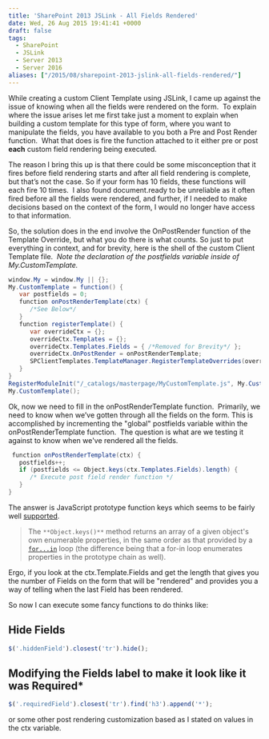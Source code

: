 ```yaml
---
title: 'SharePoint 2013 JSLink - All Fields Rendered'
date: Wed, 26 Aug 2015 19:41:41 +0000
draft: false
tags: 
  - SharePoint
  - JSLink
  - Server 2013
  - Server 2016
aliases: ["/2015/08/sharepoint-2013-jslink-all-fields-rendered/"]
---
```


While creating a custom Client Template using JSLink, I came up against the issue of knowing when all the fields were rendered on the form.  To explain where the issue arises let me first take just a moment to explain when building a custom template for this type of form, where you want to manipulate the fields, you have available to you both a Pre and Post Render function.  What that does is fire the function attached to it either pre or post **each** custom field rendering being executed.

The reason I bring this up is that there could be some misconception that it fires before field rendering starts and after all field rendering is complete, but that’s not the case. So if your form has 10 fields, these functions will each fire 10 times.  I also found document.ready to be unreliable as it often fired before all the fields were rendered, and further, if I needed to make decisions based on the context of the form, I would no longer have access to that information.

So, the solution does in the end involve the OnPostRender function of the Template Override, but what you do there is what counts. So just to put everything in context, and for brevity, here is the shell of the custom Client Template file.  _Note the declaration of the postfields variable inside of My.CustomTemplate._

```c#
window.My = window.My || {};
My.CustomTemplate = function() {
   var postfields = 0;
   function onPostRenderTemplate(ctx) {
      /*See Below*/
   }
   function registerTemplate() {
      var overrideCtx = {};
      overrideCtx.Templates = {};
      overrideCtx.Templates.Fields = { /*Removed for Brevity*/ };
      overrideCtx.OnPostRender = onPostRenderTemplate;
      SPClientTemplates.TemplateManager.RegisterTemplateOverrides(overrideCtx);
   }
}
RegisterModuleInit("/_catalogs/masterpage/MyCustomTemplate.js", My.CustomTemplate);
My.CustomTemplate(); 
```

Ok, now we need to fill in the onPostRenderTemplate function.  Primarily, we need to know when we’ve gotten through all the fields on the form. This is accomplished by incrementing the "global" postfields variable within the onPostRenderTemplate function.  The question is what are we testing it against to know when we've rendered all the fields.

```c#
 function onPostRenderTemplate(ctx) {
   postfields++;
   if (postfields <= Object.keys(ctx.Templates.Fields).length) {
      /* Execute post field render function */
   }
} 
```

The answer is JavaScript prototype function keys which seems to be fairly well [supported](https://kangax.github.io/compat-table/es5/#Object.keys "supported").

> The `**Object.keys()**` method returns an array of a given object's own enumerable properties, in the same order as that provided by a [`for...in`](https://developer.mozilla.org/en-US/docs/Web/JavaScript/Reference/Statements/for...in "The for..in statement iterates over the enumerable properties of an object, in arbitrary order. For each distinct property, statements can be executed.") loop (the difference being that a for-in loop enumerates properties in the prototype chain as well).

Ergo, if you look at the ctx.Template.Fields and get the length that gives you the number of Fields on the form that will be "rendered" and provides you a way of telling when the last Field has been rendered.

So now I can execute some fancy functions to do thinks like:

## Hide Fields

```js
$('.hiddenField').closest('tr').hide();
```

## Modifying the Fields label to make it look like it was Required*

```js
$('.requiredField').closest('tr').find('h3').append('*');
```

or some other post rendering customization based as I stated on values in the ctx variable.
